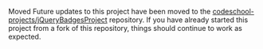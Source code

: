 Moved
Future updates to this project have been moved to the [codeschool-projects/jQueryBadgesProject](https://github.com/codeschool-projects/jQueryBadgesProject) repository. If you have already started this project from a fork of this repository, things should continue to work as expected.
